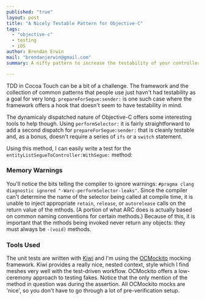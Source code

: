 ```yaml
---
published: "true"
layout: post
title: "A Nicely Testable Pattern for Objective-C"
tags: 
  - "objective-c"
  - testing
  - iOS
author: Brendan Erwin
mail: "brendanjerwin@gmail.com"
summary: A nifty pattern to increase the testability of your controllers.

---
```


TDD in Cocoa Touch can be a bit of a challenge. The framework and the collection of common patterns that people use just havn't had testability as a goal for very long. `prepareForSegue:sender:` is one such case where the framework offers a hook that doesn't seem to have testability in mind.

The dynamicaly dispatched nature of Objective-C offers some interesting tools to help though. Using `performSelector:` it is fairly straightforward to add a second dispatch for `prepareForSegue:sender:` that is cleanly testable and, as a bonus, doesn't require a series of `ifs` or a `switch` statement.

<script src="https://gist.github.com/brendanjerwin/5677203.js"> &nbsp;</script>

Using this method, I can easily write a test for the `entityListSegueToController:WithSegue:` method:

<script src="https://gist.github.com/brendanjerwin/5677228.js"> &nbsp;</script>

### Memory Warnings
You'll notice the bits telling the compiler to ignore warnings: `#pragma clang diagnostic ignored "-Warc-performSelector-leaks"`.
Since the compiler can't determine the name of the selector being called at compile time, it is unable to inject appropriate `retain`, `release`, or `autorelease` calls on the return value of the mthods. (A portion of what ARC does is actually based on common naming conventions for certain methods.)
Because of this, it is important that the mthods being invoked never return any objects: they must always be `-(void)` methods.

### Tools Used
The unit tests are written with [Kiwi](https://github.com/allending/Kiwi) and I'm using the [OCMockito](https://github.com/jonreid/OCMockito) mocking framework.
Kiwi provides a really nice, nested context, style which I find meshes very well with the test-driven workflow.
OCMockito offers a low-ceremony approach to testing fakes. Notice that the only mention of the method in question was during the assertion. All OCMockito mocks are 'nice', so you don't have to go through a lot of pre-verification setup.
